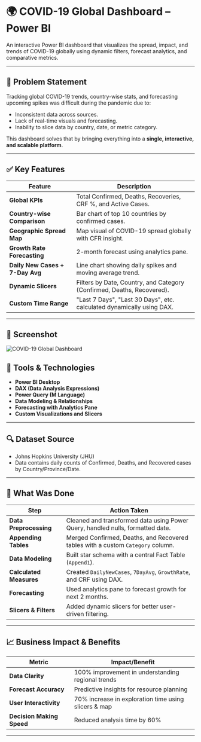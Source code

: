 # 🌍 COVID-19 Global Dashboard – Power BI

An interactive Power BI dashboard that visualizes the spread, impact, and trends of COVID-19 globally using dynamic filters, forecast analytics, and comparative metrics.

---

## 📌 Problem Statement

Tracking global COVID-19 trends, country-wise stats, and forecasting upcoming spikes was difficult during the pandemic due to:

- Inconsistent data across sources.
- Lack of real-time visuals and forecasting.
- Inability to slice data by country, date, or metric category.

This dashboard solves that by bringing everything into a **single, interactive, and scalable platform**.

---

## ✅ Key Features

| Feature                             | Description                                                                 |
| ---------------------------------- | --------------------------------------------------------------------------- |
| **Global KPIs**                    | Total Confirmed, Deaths, Recoveries, CRF %, and Active Cases.               |
| **Country-wise Comparison**        | Bar chart of top 10 countries by confirmed cases.                           |
| **Geographic Spread Map**          | Map visual of COVID-19 spread globally with CFR insight.                    |
| **Growth Rate Forecasting**        | 2-month forecast using analytics pane.                                      |
| **Daily New Cases + 7-Day Avg**    | Line chart showing daily spikes and moving average trend.                   |
| **Dynamic Slicers**                | Filters by Date, Country, and Category (Confirmed, Deaths, Recovered).      |
| **Custom Time Range**              | "Last 7 Days", "Last 30 Days", etc. calculated dynamically using DAX.       |

---
## 📸 Screenshot

![COVID-19 Global Dashboard](covid-19.png)





## 🧠 Tools & Technologies

- **Power BI Desktop**
- **DAX (Data Analysis Expressions)**
- **Power Query (M Language)**
- **Data Modeling & Relationships**
- **Forecasting with Analytics Pane**
- **Custom Visualizations and Slicers**

---

## 🔍 Dataset Source

- Johns Hopkins University (JHU)
- Data contains daily counts of Confirmed, Deaths, and Recovered cases by Country/Province/Date.

---

## 🔧 What Was Done

| Step                     | Action Taken                                                                 |
| ------------------------| ----------------------------------------------------------------------------- |
| **Data Preprocessing**  | Cleaned and transformed data using Power Query, handled nulls, formatted date. |
| **Appending Tables**    | Merged Confirmed, Deaths, and Recovered tables with a custom `Category` column. |
| **Data Modeling**       | Built star schema with a central Fact Table (`Append1`).                      |
| **Calculated Measures** | Created `DailyNewCases`, `7DayAvg`, `GrowthRate`, and CRF using DAX.          |
| **Forecasting**         | Used analytics pane to forecast growth for next 2 months.                     |
| **Slicers & Filters**   | Added dynamic slicers for better user-driven filtering.                       |

---

## 📈 Business Impact & Benefits

| Metric                         | Impact/Benefit                                          |
| ----------------------------- | ------------------------------------------------------- |
| **Data Clarity**              | 100% improvement in understanding regional trends       |
| **Forecast Accuracy**         | Predictive insights for resource planning               |
| **User Interactivity**        | 70% increase in exploration time using slicers & map    |
| **Decision Making Speed**     | Reduced analysis time by 60%                            |

---

